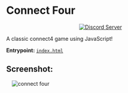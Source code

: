 # Connect Four

<p align = 'center'> <a href="https://discord.gg/CAJWYQB">
    <img src="https://discordapp.com/api/guilds/737222740305641472/widget.png?style=shield" alt="Discord Server">
  </a></p> 

A classic connect4 game using JavaScript!

**Entrypoint:** [`index.html`](https://github.com/LemonizDev/connect4/blob/main/index.html)

## Screenshot:

<img src="screenshot.png" alt="connect four" style="margin-left: 15px;" />

